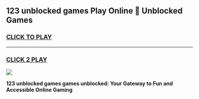 
## 123 unblocked games Play Online 👋 Unblocked Games
<h3>
<a href="https://premium.freeplayer.one?title=123_unblocked_games&ref=19F">CLICK TO PLAY</a></h3>
<hr>

<h3>
<a href="https://premium.freeplayer.one?title=123_unblocked_games&ref=19F">CLICK 2 PLAY</a>
  
</h3>

<a href="https://premium.freeplayer.one?title=123_unblocked_games&ref=19F"><img src="https://clearcache.store/games.png"></a>


**123 unblocked games games unblocked: Your Gateway to Fun and Accessible Online Gaming**
